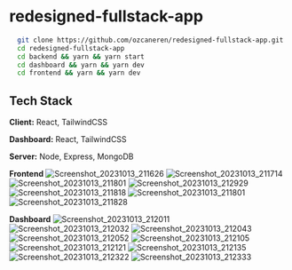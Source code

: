 # redesigned-fullstack-app

```bash
  git clone https://github.com/ozcaneren/redesigned-fullstack-app.git
  cd redesigned-fullstack-app
  cd backend && yarn && yarn start
  cd dashboard && yarn && yarn dev
  cd frontend && yarn && yarn dev
```

## Tech Stack

**Client:** React, TailwindCSS

**Dashboard:** React, TailwindCSS

**Server:** Node, Express, MongoDB

**Frontend**
![Screenshot_20231013_211626](https://github.com/ozcaneren/redesigned-fullstack-app/assets/100240225/abe872e3-dd7b-4b38-8fcc-1c6e2aafb0d4)
![Screenshot_20231013_211714](https://github.com/ozcaneren/redesigned-fullstack-app/assets/100240225/94791e42-afba-444f-ac98-51672f54bc43)
![Screenshot_20231013_211801](https://github.com/ozcaneren/redesigned-fullstack-app/assets/100240225/60329261-0e70-4091-a682-9b222bdb37a2)
![Screenshot_20231013_212929](https://github.com/ozcaneren/redesigned-fullstack-app/assets/100240225/aab26825-1e90-4c39-b287-1f99b3221eb7)
![Screenshot_20231013_211818](https://github.com/ozcaneren/redesigned-fullstack-app/assets/100240225/08717f95-91fa-4017-b79f-4b1cb457b58b)
![Screenshot_20231013_211801](https://github.com/ozcaneren/redesigned-fullstack-app/assets/100240225/f23acd52-7c40-471e-8bb4-eddbb6f69b13)
![Screenshot_20231013_211828](https://github.com/ozcaneren/redesigned-fullstack-app/assets/100240225/3bdc3b9e-101a-437e-921b-93fe17f5c97a)

**Dashboard**
![Screenshot_20231013_212011](https://github.com/ozcaneren/redesigned-fullstack-app/assets/100240225/ccf8d6b2-8634-4aec-931d-2c73b4f33779)
![Screenshot_20231013_212032](https://github.com/ozcaneren/redesigned-fullstack-app/assets/100240225/8007cf8d-0f52-47d4-9bdb-e2ca9416975f)
![Screenshot_20231013_212043](https://github.com/ozcaneren/redesigned-fullstack-app/assets/100240225/49e3ad96-4700-42be-b9e0-098bd50078a1)
![Screenshot_20231013_212052](https://github.com/ozcaneren/redesigned-fullstack-app/assets/100240225/6efb6788-2a19-4d93-80e0-be7fd0a62bed)
![Screenshot_20231013_212105](https://github.com/ozcaneren/redesigned-fullstack-app/assets/100240225/2be4ece5-f117-4d83-a962-b76df3ae23fd)
![Screenshot_20231013_212121](https://github.com/ozcaneren/redesigned-fullstack-app/assets/100240225/0c3b8c0e-1c5f-4725-9f02-cafad8dd631d)
![Screenshot_20231013_212135](https://github.com/ozcaneren/redesigned-fullstack-app/assets/100240225/23a3e517-26a7-4910-a12a-e9b51e815723)
![Screenshot_20231013_212322](https://github.com/ozcaneren/redesigned-fullstack-app/assets/100240225/33b2bc08-004d-4750-907d-9e6d5c520ccd)
![Screenshot_20231013_212333](https://github.com/ozcaneren/redesigned-fullstack-app/assets/100240225/e9609598-c6e5-4e1b-aa1b-d83269b7d95b)
